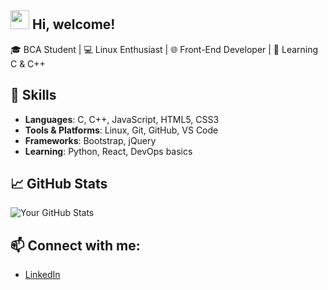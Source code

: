<h2> <img src="https://emojis.slackmojis.com/emojis/images/1588315024/8823/hyperkitty.gif?1588315024" width="30" /> Hi, welcome! </h2>

🎓 BCA Student | 💻 Linux Enthusiast | 🌐 Front-End Developer | 🔧 Learning C & C++

## 🚀 Skills
- **Languages**: C, C++, JavaScript, HTML5, CSS3
- **Tools & Platforms**: Linux, Git, GitHub, VS Code
- **Frameworks**: Bootstrap, jQuery
- **Learning**: Python, React, DevOps basics

## 📈 GitHub Stats
![Your GitHub Stats](https://github-readme-stats.vercel.app/api?username=yourusername&show_icons=true&theme=radical)

## 📫 Connect with me:
- [LinkedIn](https://www.linkedin.com/in/yourusername/)


<!--
**Jaan-mohammad/Jaan-mohammad** is a ✨ _special_ ✨ repository because its `README.md` (this file) appears on your GitHub profile.

Here are some ideas to get you started:

- 🔭 I’m currently working on ...
- 🌱 I’m currently learning ...
- 👯 I’m looking to collaborate on ...
- 🤔 I’m looking for help with ...
- 💬 Ask me about ...
- 📫 How to reach me: ...
- 😄 Pronouns: ...
- ⚡ Fun fact: ...
-->
